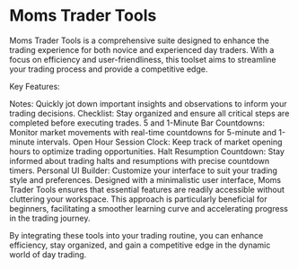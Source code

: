 # Moms Trader Tools

Moms Trader Tools is a comprehensive suite designed to enhance the trading experience for both novice and experienced day traders. With a focus on efficiency and user-friendliness, this toolset aims to streamline your trading process and provide a competitive edge.

Key Features:

Notes: Quickly jot down important insights and observations to inform your trading decisions.
Checklist: Stay organized and ensure all critical steps are completed before executing trades.
5 and 1-Minute Bar Countdowns: Monitor market movements with real-time countdowns for 5-minute and 1-minute intervals.
Open Hour Session Clock: Keep track of market opening hours to optimize trading opportunities.
Halt Resumption Countdown: Stay informed about trading halts and resumptions with precise countdown timers.
Personal UI Builder: Customize your interface to suit your trading style and preferences.
Designed with a minimalistic user interface, Moms Trader Tools ensures that essential features are readily accessible without cluttering your workspace. This approach is particularly beneficial for beginners, facilitating a smoother learning curve and accelerating progress in the trading journey.

By integrating these tools into your trading routine, you can enhance efficiency, stay organized, and gain a competitive edge in the dynamic world of day trading.